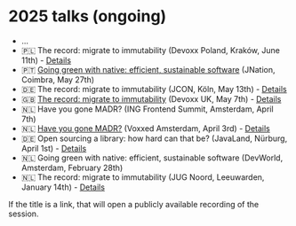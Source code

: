 # 2025 talks (ongoing)

* ...
* 🇵🇱 The record: migrate to immutability (Devoxx Poland, Kraków, June 11th) - [Details](https://devoxx.pl/talk-details/?id=9177)
* 🇵🇹 [Going green with native: efficient, sustainable software](https://www.youtube.com/watch?v=KmXsNzfKVlc) (JNation, Coimbra, May 27th)
* 🇩🇪 The record: migrate to immutability (JCON, Köln, May 13th) - [Details](https://schedule.jcon.one/session/780778)
* 🇬🇧 [The record: migrate to immutability](https://www.youtube.com/watch?v=_dsdD3QlkAU) (Devoxx UK, May 7th) - [Details](https://www.devoxx.co.uk/talk/?id=9608)
* 🇳🇱 Have you gone MADR? (ING Frontend Summit, Amsterdam, April 7th)
* 🇳🇱 [Have you gone MADR?](https://www.youtube.com/watch?v=w76ZrXh-EDE) (Voxxed Amsterdam, April 3rd) - [Details](https://amsterdam.voxxeddays.com/talk/?id=15656)
* 🇩🇪 Open sourcing a library: how hard can that be? (JavaLand, Nürburg, April 1st) - [Details](https://meine.doag.org/events/javaland/2025/agenda/#agendaId.5198)
* 🇳🇱 Going green with native: efficient, sustainable software (DevWorld, Amsterdam, February 28th)
* 🇳🇱 The record: migrate to immutability (JUG Noord, Leeuwarden, January 14th) - [Details](https://www.meetup.com/jug-noord/events/304990641)

If the title is a link, that will open a publicly available recording of the session.
